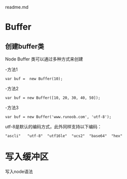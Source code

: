 readme.md
# Buffer

## 创建buffer类

Node Buffer 类可以通过多种方式来创建

-方法1

	var buf =  new Buffer(10);

-方法2

	var buf = new Buffer([10, 20, 30, 40, 50]);

-方法3	

	var buf = new Buffer('www.runoob.com', 'utf-8');

utf-8是默认的编码方式，此外同样支持以下编码： 
	
	"ascli"   "utf-8"  "utf16le"  "ucs2"  "base64"  "hex"


# 写入缓冲区

写入node语法	

